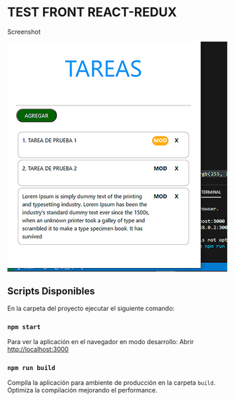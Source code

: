 # TEST FRONT REACT-REDUX

Screenshot

![Screenshot](public/img/ref.png)

## Scripts Disponibles

En la carpeta del proyecto ejecutar el siguiente comando:

### `npm start`

Para ver la aplicación en el navegador en modo desarrollo:
Abrir [http://localhost:3000](http://localhost:3000) 


### `npm run build`

Compila la aplicación para ambiente de producción en la carpeta `build`.\
Optimiza la compilación mejorando el performance.
